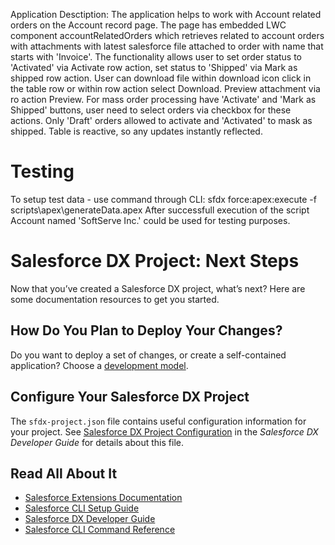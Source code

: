 Application Desctiption:
The application helps to work with Account related orders on the Account record page.
The page has embedded LWC component accountRelatedOrders which retrieves related to account orders with attachments with latest salesforce file attached to order with name that starts with 'Invoice'.
The functionality allows user to set order status to 'Activated' via Activate row action, set status to 'Shipped' via Mark as shipped row action. 
User can download file within download icon click in the table row or within row action select Download. Preview attachment via ro action Preview.
For mass order processing have 'Activate' and 'Mark as Shipped' buttons, user need to select orders via checkbox for these actions. Only 'Draft' orders allowed to activate and 'Activated' to mask as shipped.
Table is reactive, so any updates instantly reflected.


# Testing
To setup test data - use command through CLI: sfdx force:apex:execute -f scripts\apex\generateData.apex
After successfull execution of the script Account named 'SoftServe Inc.' could be used for testing purposes.

# Salesforce DX Project: Next Steps

Now that you’ve created a Salesforce DX project, what’s next? Here are some documentation resources to get you started.

## How Do You Plan to Deploy Your Changes?

Do you want to deploy a set of changes, or create a self-contained application? Choose a [development model](https://developer.salesforce.com/tools/vscode/en/user-guide/development-models).

## Configure Your Salesforce DX Project

The `sfdx-project.json` file contains useful configuration information for your project. See [Salesforce DX Project Configuration](https://developer.salesforce.com/docs/atlas.en-us.sfdx_dev.meta/sfdx_dev/sfdx_dev_ws_config.htm) in the _Salesforce DX Developer Guide_ for details about this file.

## Read All About It

- [Salesforce Extensions Documentation](https://developer.salesforce.com/tools/vscode/)
- [Salesforce CLI Setup Guide](https://developer.salesforce.com/docs/atlas.en-us.sfdx_setup.meta/sfdx_setup/sfdx_setup_intro.htm)
- [Salesforce DX Developer Guide](https://developer.salesforce.com/docs/atlas.en-us.sfdx_dev.meta/sfdx_dev/sfdx_dev_intro.htm)
- [Salesforce CLI Command Reference](https://developer.salesforce.com/docs/atlas.en-us.sfdx_cli_reference.meta/sfdx_cli_reference/cli_reference.htm)

